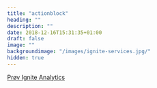 ```yaml
---
title: "actionblock"
heading: ""
description: ""
date: 2018-12-16T15:31:35+01:00
draft: false
image: ""
backgroundimage: "/images/ignite-services.jpg/"
hidden: true
---
```


<a class="btn btn-primary action-btn" href="/ignite-analytics/demo">Prøv Ignite Analytics</a>
